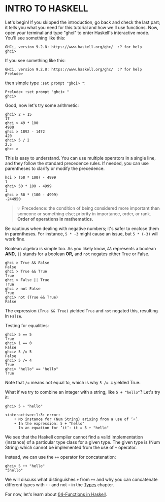 <head>
    <base href="https://ibnaleem.github.io/Haskell-Simplified/" />
</head>

# INTRO TO HASKELL

Let's begin! If you skipped the introduction, go back and check the last part; it tells you what you need for this tutorial and how we'll use functions. Now, open your terminal and type "ghci" to enter Haskell's interactive mode. You'll see something like this:

```
GHCi, version 9.2.8: https://www.haskell.org/ghc/  :? for help
ghci> 
```
If you see something like this:
```
GHCi, version 9.2.8: https://www.haskell.org/ghc/  :? for help
Prelude> 
```
then simple type `:set prompt "ghci> "`:
```
Prelude> :set prompt "ghci> "
ghci> 
```

Good, now let's try some arithmetic:
```
ghci> 2 + 15
17
ghci > 49 * 100
4900
ghci > 1892 - 1472 
420
ghci> 5 / 2 
2.5
ghci >
```
This is easy to understand. You can use multiple operators in a single line, and they follow the standard precedence rules. If needed, you can use parentheses to clarify or modify the precedence.
```
hci > (50 * 100) - 4999
1
ghci> 50 * 100 - 4999
1
ghci > 50 * (100 - 4999)
-244950
```
> 💡 Precedence: the condition of being considered more important than someone or something else; priority in importance, order, or rank. **Order of operations in mathematics.**

Be cautious when dealing with negative numbers; it's safer to enclose them in parentheses. For instance, `5 * -3` might cause an issue, but `5 * (-3)` will work fine.

Boolean algebra is simple too. As you likely know, `&&` represents a boolean **AND**, `||` stands for a boolean **OR,** and `not` negates either True or False.
```
ghci > True && False
False
ghci > True && True
True
ghci > False || True
True
ghci > not False
True
ghci> not (True && True)
False
```
The expression `(True && True)` yielded `True` and `not` negated this, resulting in `False`.

Testing for equalities:
```
ghci> 5 == 5
True
ghci> 1 == 0
False
ghci> 5 /= 5
False
ghci> 5 /= 4
True
ghci> "hello" == "hello"
True
```

Note that `/=` means not equal to, which is why `5 /= 4` yielded True. 

What if we try to combine an integer with a string, like `5 + "hello"`? Let's try it:
```
ghci> 5 + "hello"

<interactive>:1:3: error:
    • No instance for (Num String) arising from a use of ‘+’
    • In the expression: 5 + "hello"
      In an equation for ‘it’: it = 5 + "hello"
```
We see that the Haskell compiler cannot find a valid implementation (instance) of a particular type class for a given type. The given type is (Num String) which cannot be implemented from the use of `+` operator. 

Instead, we can use the `++` operator for concatenation:
```
ghci> 5 ++ "hello"
"5hello"
```
We will discuss what distinguishes `+` from `++` and why you can concatenate different types with `++` and not `+` in the [Types]() chapter.

For now, let's learn about [04-Functions in Haskell]().